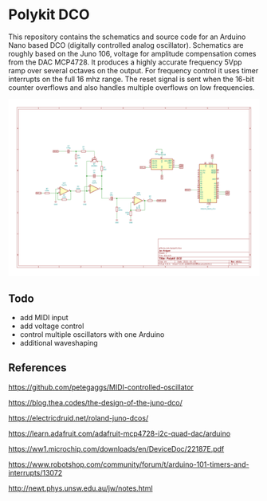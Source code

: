 # Polykit DCO

This repository contains the schematics and source code for an Arduino Nano based DCO (digitally controlled analog oscillator). Schematics are roughly based on the Juno 106, voltage for amplitude compensation comes from the DAC MCP4728. It produces a highly accurate frequency 5Vpp ramp over several octaves on the output. For frequency control it uses timer interrupts on the full 16 mhz range. The reset signal is sent when the 16-bit counter overflows and also handles multiple overflows on low frequencies.

![Polykit DCO](dco.png)

## Todo

- add MIDI input
- add voltage control
- control multiple oscillators with one Arduino
- additional waveshaping

## References

https://github.com/petegaggs/MIDI-controlled-oscillator

https://blog.thea.codes/the-design-of-the-juno-dco/

https://electricdruid.net/roland-juno-dcos/

https://learn.adafruit.com/adafruit-mcp4728-i2c-quad-dac/arduino

https://ww1.microchip.com/downloads/en/DeviceDoc/22187E.pdf

https://www.robotshop.com/community/forum/t/arduino-101-timers-and-interrupts/13072

http://newt.phys.unsw.edu.au/jw/notes.html
